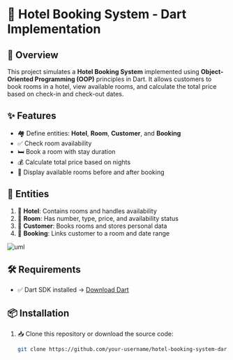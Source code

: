 # 🏨 Hotel Booking System - Dart Implementation

## 🧾 Overview
This project simulates a **Hotel Booking System** implemented using **Object-Oriented Programming (OOP)** principles in Dart. It allows customers to book rooms in a hotel, view available rooms, and calculate the total price based on check-in and check-out dates.

## ✨ Features
- 🏘️ Define entities: **Hotel**, **Room**, **Customer**, and **Booking**
- ✅ Check room availability
- 🛏️ Book a room with stay duration
- 💰 Calculate total price based on nights
- 👀 Display available rooms before and after booking

## 🧱 Entities
1. 🏨 **Hotel**: Contains rooms and handles availability
2. 🚪 **Room**: Has number, type, price, and availability status
3. 👤 **Customer**: Books rooms and stores personal data
4. 📄 **Booking**: Links customer to a room and date range

![uml](https://github.com/user-attachments/assets/8ae3e73e-52b0-43e1-8def-d41569b5c816)



## 🛠️ Requirements
- ✅ Dart SDK installed → [Download Dart](https://dart.dev/get-dart)

## 📦 Installation

1. 📥 Clone this repository or download the source code:
   ```bash
   git clone https://github.com/your-username/hotel-booking-system-dart.git

